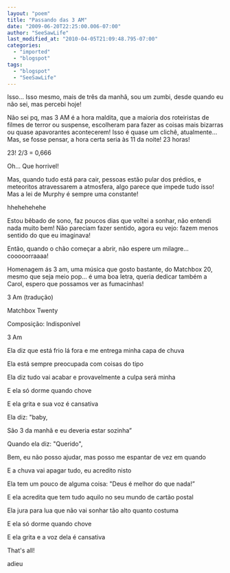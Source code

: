 ```yaml
---
layout: "poem"
title: "Passando das 3 AM"
date: "2009-06-20T22:25:00.006-07:00"
author: "SeeSawLife"
last_modified_at: "2010-04-05T21:09:48.795-07:00"
categories:
  - "imported"
  - "blogspot"
tags:
  - "blogspot"
  - "SeeSawLife"
---
```


Isso... Isso mesmo, mais de três da manhã, sou um zumbi, desde quando eu não sei, mas percebi hoje!

Não sei pq, mas 3 AM é a hora maldita, que a maioria dos roteiristas de filmes de terror ou suspense, escolheram para fazer as coisas mais bizarras ou quase apavorantes acontecerem! Isso é quase um clichê, atualmente... Mas, se fosse pensar, a hora certa seria às 11 da noite! 23 horas!

23! 2/3 = 0,666

Oh... Que horrivel!

Mas, quando tudo está para cair, pessoas estão pular dos prédios, e meteoritos atravessarem a atmosfera, algo parece que impede tudo isso! Mas a lei de Murphy é sempre uma constante!

hhehehehehe

Estou bêbado de sono, faz poucos dias que voltei a sonhar, não entendi nada muito bem! Não pareciam fazer sentido, agora eu vejo: fazem menos sentido do que eu imaginava!

Então, quando o chão começar a abrir, não espere um milagre... cooooorraaaa!

Homenagem ás 3 am, uma música que gosto bastante, do Matchbox 20, mesmo que seja meio pop... é uma boa letra, queria dedicar também a Carol, espero que possamos ver as fumacinhas!

3 Am (tradução)

Matchbox Twenty

Composição: Indisponível

3 Am

Ela diz que está frio lá fora e me entrega minha capa de chuva

Ela está sempre preocupada com coisas do tipo

Ela diz tudo vai acabar e provavelmente a culpa será minha

E ela só dorme quando chove

E ela grita e sua voz é cansativa

Ela diz: "baby,

São 3 da manhã e eu deveria estar sozinha”

Quando ela diz: "Querido",

Bem, eu não posso ajudar, mas posso me espantar de vez em quando

E a chuva vai apagar tudo, eu acredito nisto

Ela tem um pouco de alguma coisa: "Deus é melhor do que nada!”

E ela acredita que tem tudo aquilo no seu mundo de cartão postal

Ela jura para lua que não vai sonhar tão alto quanto costuma

E ela só dorme quando chove

E ela grita e a voz dela é cansativa

That's all!

adieu